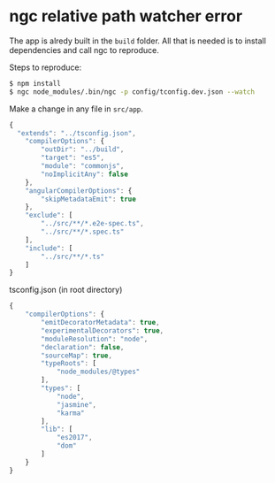 # ngc relative path watcher error

The app is alredy built in the `build` folder. All that is needed is to install dependencies and call ngc to reproduce. 

Steps to reproduce:

``` bash
$ npm install
$ ngc node_modules/.bin/ngc -p config/tconfig.dev.json --watch
```

Make a change in any file in `src/app`.

``` javascript
{
  "extends": "../tsconfig.json",
    "compilerOptions": {
        "outDir": "../build",
        "target": "es5",
        "module": "commonjs",
        "noImplicitAny": false
    },
    "angularCompilerOptions": {
        "skipMetadataEmit": true
    },
    "exclude": [
        "../src/**/*.e2e-spec.ts",
        "../src/**/*.spec.ts"
    ],
    "include": [
        "../src/**/*.ts"
    ]
}
```

tsconfig.json (in root directory)

``` javascript
{
    "compilerOptions": {
        "emitDecoratorMetadata": true,
        "experimentalDecorators": true,
        "moduleResolution": "node",
        "declaration": false,
        "sourceMap": true,
        "typeRoots": [
            "node_modules/@types"
        ],
        "types": [
            "node",
            "jasmine",
            "karma"
        ],
        "lib": [
            "es2017",
            "dom"
        ]
    }
}
```











